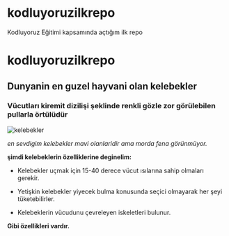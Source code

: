 # kodluyoruzilkrepo
Kodluyoruz Eğitimi kapsamında açtığım ilk repo

# kodluyoruzilkrepo

## Dunyanin en guzel hayvani olan kelebekler

### Vücutları kiremit dizilişi şeklinde renkli gözle zor görülebilen pullarla örtülüdür

![kelebekler](https://gezicini.com/wp-content/uploads/2020/10/kelebek1-585x343.jpg)

*en sevdigim kelebekler mavi olanlaridir ama morda fena görünmüyor.*

**şimdi kelebeklerin özelliklerine deginelim:**

- Kelebekler uçmak için 15-40 derece vücut ısılarına sahip olmaları gerekir.

- Yetişkin kelebekler yiyecek bulma konusunda seçici olmayarak her şeyi tüketebilirler.

- Kelebeklerin vücudunu çevreleyen iskeletleri bulunur.

**Gibi özellikleri vardır.**
